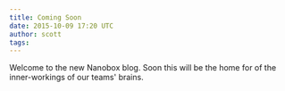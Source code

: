 ```yaml
---
title: Coming Soon
date: 2015-10-09 17:20 UTC
author: scott
tags:
---
```


Welcome to the new Nanobox blog. Soon this will be the home for of the inner-workings of our teams' brains.